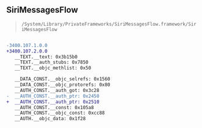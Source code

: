 ## SiriMessagesFlow

> `/System/Library/PrivateFrameworks/SiriMessagesFlow.framework/SiriMessagesFlow`

```diff

-3400.107.1.0.0
+3400.107.2.0.0
   __TEXT.__text: 0x3b15b0
   __TEXT.__auth_stubs: 0x7850
   __TEXT.__objc_methlist: 0x50

   __DATA_CONST.__objc_selrefs: 0x1560
   __DATA_CONST.__objc_protorefs: 0x80
   __AUTH_CONST.__auth_got: 0x3c28
-  __AUTH_CONST.__auth_ptr: 0x2450
+  __AUTH_CONST.__auth_ptr: 0x2510
   __AUTH_CONST.__const: 0x105a8
   __AUTH_CONST.__objc_const: 0xcc88
   __AUTH.__objc_data: 0x1f28

```
